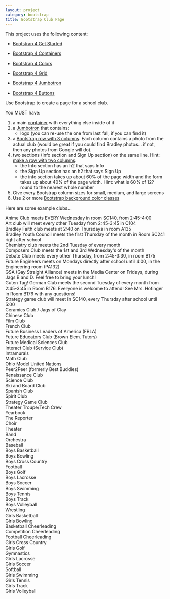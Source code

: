```yaml
---
layout: project
category: bootstrap
title: Bootstrap Club Page
---
```


This project uses the following content:

- [Bootstrap 4 Get Started](/wd/bootstrap/bootstrap-4-get-started/)

- [Bootstrap 4 Containers](/wd/bootstrap/bootstrap-4-containers/)

- [Bootstrap 4 Colors](/wd/bootstrap/bootstrap-4-colors/)

- [Bootstrap 4 Grid](/wd/bootstrap/bootstrap-4-grid/)

- [Bootstrap 4 Jumbotron](/wd/bootstrap/bootstrap-4-jumbotron/)

- [Bootstrap 4 Buttons](/wd/bootstrap/bootstrap-4-buttons/)





Use Bootstrap to create a page for a school club.

You MUST have:

1.  a main [container](/wd/bootstrap/bootstrap-4-containers "Bootstrap 4 Containers") with everything else inside of it
2.  a [Jumbotron](/wd/bootstrap/bootstrap-4-jumbotron "Bootstrap 4 Jumbotron") that contains:
    *   logo (you can re-use the one from last fall, if you can find it)
3.  a [Bootstrap row with 3 columns](/wd/bootstrap/bootstrap-4-grid "Bootstrap 4 Grid"). Each column contains a photo from the actual club (would be great if you could find Bradley photos... if not, then any photos from Google will do).
4.  two sections (Info section and Sign Up section) on the same line. Hint: [make a row with two columns](/wd/bootstrap/bootstrap-4-grid "Bootstrap 4 Grid").
    *   the Info section has an h2 that says Info
    *   the Sign Up section has an h2 that says Sign Up
    *   the info section takes up about 60% of the page width and the form takes up about 40% of the page width. Hint: what is 60% of 12? round to the nearest whole number
5.  Give every Bootstrap column sizes for small, medium, and large screens
6.  Use 2 or more [Bootstrap background color classes](/wd/bootstrap/bootstrap-4-colors "Bootstrap 4 Colors")


Here are some example clubs...

Anime Club meets EVERY Wednesday in room SC140, from 2:45-4:00  
Art club will meet every other Tuesday from 2:45-3:45 in C104  
Bradley Faith club meets at 2:40 on Thursdays in room A135  
Bradley Youth Council meets the first Thursday of the month in Room SC241 right after school  
Chemistry club meets the 2nd Tuesday of every month  
Composers Club meets the 1st and 3rd Wednesday's of the month  
Debate Club meets every other Thursday, from 2:45-3:30, in room B175  
Future Engineers meets on Mondays directly after school until 4:00, in the Engineering room (PA132)  
GSA (Gay Straight Alliance) meets in the Media Center on Fridays, during Jags B and D. Feel free to bring your lunch!  
Guten Tag! German Club meets the second Tuesday of every month from 2:45-3:45 in Room B176. Everyone is welcome to attend! See Mrs. Hofinger in Room B176 with any questions!  
Strategy game club will meet in SC140, every Thursday after school until 5:00  
Ceramics Club / Jags of Clay  
Chinese Club  
Film Club  
French Club  
Future Business Leaders of America (FBLA)  
Future Educators Club (Brown Elem. Tutors)  
Future Medical Sciences Club  
Interact Club (Service Club)  
Intramurals  
Math Club  
Ohio Model United Nations  
Peer2Peer (formerly Best Buddies)  
Renaissance Club  
Science Club  
Ski and Board Club  
Spanish Club  
Spirit Club  
Strategy Game Club  
Theater Troupe/Tech Crew  
Yearbook  
The Reporter  
Choir  
Theater  
Band  
Orchestra  
Baseball  
Boys Basketball  
Boys Bowling  
Boys Cross Country  
Football  
Boys Golf  
Boys Lacrosse  
Boys Soccer  
Boys Swimming  
Boys Tennis  
Boys Track  
Boys Volleyball  
Wrestling  
Girls Basketball  
Girls Bowling  
Basketball Cheerleading  
Competition Cheerleading  
Football Cheerleading  
Girls Cross Country  
Girls Golf  
Gymnastics  
Girls Lacrosse  
Girls Soccer  
Softball  
Girls Swimming  
Girls Tennis  
Girls Track  
Girls Volleyball
